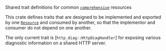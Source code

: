 <!-- cargo-rdme start -->

Shared trait definitions for common [`comprehensive`] resources

This crate defines traits that are designed to be implemented and exported
by one [`Resource`] and consumed by another, so that the implementor and
consumer do not depend on one another.

The only current trait is [`http_diag::HttpDiagHandler`] for exposing
various diagnostic information on a shared HTTP server.

[`comprehensive`]: https://docs.rs/comprehensive/latest/comprehensive/
[`Resource`]: https://docs.rs/comprehensive/latest/comprehensive/v1/trait.Resource.html

<!-- cargo-rdme end -->
